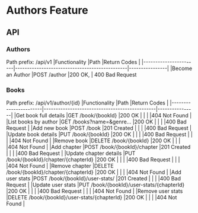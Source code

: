 ﻿# Authors Feature

## API

### Authors
Path prefix:  /api/v1
|Functionality			|Path											|Return Codes	 |
|-----------------------|-----------------------------------------------|----------------|
|Become an Author		|POST /author									|200 OK,		 |
																		 400 Bad Request

### Books
Path prefix:  /api/v1/author/{id}
|Functionality			|Path											|Return Codes	 |
|-----------------------|-----------------------------------------------|----------------|
|Get book full details	|GET /book/{bookId}								|200 OK			 |
|						|												|404 Not Found	 |
|List books by author	|GET /books?name=&genre…						|200 OK			 |
|						|												|400 Bad Request |
|Add new book			|POST /book										|201 Created	 |
|						|												|400 Bad Request |
|Update book details	|PUT /book/{bookId}								|200 OK			 |
|						|												|400 Bad Request |
|						|												|404 Not Found	 |
|Remove book			|DELETE /book/{bookId}							|200 OK			 |
|						|												|404 Not Found	 |
|Add chapter			|POST /book/{bookId}/chapter					|201 Created	 |
|						|												|400 Bad Request |
|Update chapter details	|PUT /book/{bookId}/chapter/{chapterId}			|200 OK			 |
|						|												|400 Bad Request |
|						|												|404 Not Found	 |
|Remove chapter			|DELETE /book/{bookId}/chapter/{chapterId}		|200 OK			 |
|						|												|404 Not Found	 |
|Add user stats			|POST /book/{bookId}/user-stats/				|201 Created	 |
|						|												|400 Bad Request |
|Update user stats		|PUT /book/{bookId}/user-stats/{chapterId}		|200 OK			 |
|						|												|400 Bad Request |
|						|												|404 Not Found	 |
|Remove user stats		|DELETE /book/{bookId}/user-stats/{chapterId}	|200 OK			 |
|						|												|404 Not Found	 |